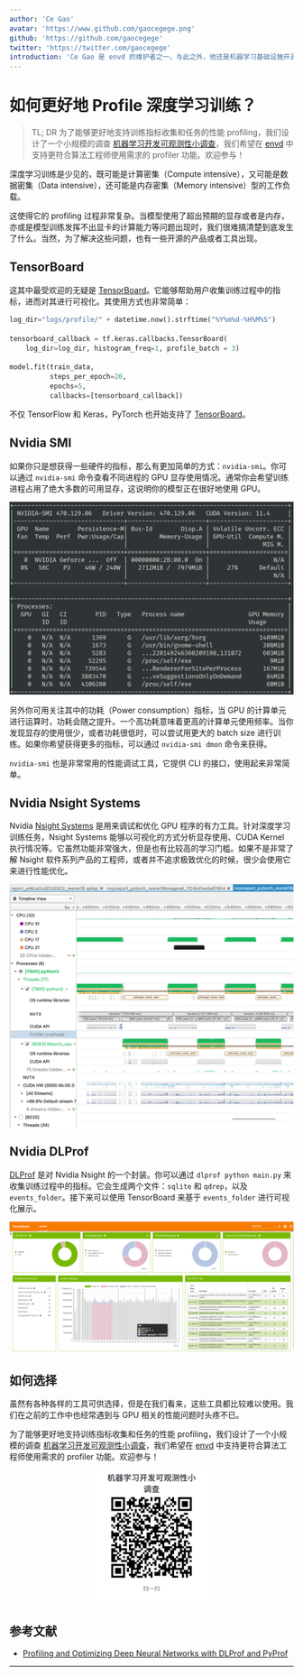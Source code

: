 ```yaml
---
author: 'Ce Gao'
avatar: 'https://www.github.com/gaocegege.png'
github: 'https://github.com/gaocegege'
twitter: 'https://twitter.com/gaocegege'
introduction: 'Ce Gao 是 envd 的维护者之一。与此之外，他还是机器学习基础设施开源项目 Kubeflow 的 Co-chair。他主要关注机器学习的模型训练、自动机器学习等领域。'
---
```


# 如何更好地 Profile 深度学习训练？

> TL; DR
> 为了能够更好地支持训练指标收集和任务的性能 profiling，我们设计了一个小规模的调查 [机器学习开发可观测性小调查](https://wenjuan.feishu.cn/m?t=s37flrIUVpFi-qsib)，我们希望在 [envd](https://envd.tensorchord.ai/) 中支持更符合算法工程师使用需求的 profiler 功能。欢迎参与！

深度学习训练是少见的，既可能是计算密集（Compute intensive），又可能是数据密集（Data intensive），还可能是内存密集（Memory intensive）型的工作负载。

这使得它的 profiling 过程非常复杂。当模型使用了超出预期的显存或者是内存，亦或是模型训练发挥不出显卡的计算能力等问题出现时，我们很难搞清楚到底发生了什么。当然，为了解决这些问题，也有一些开源的产品或者工具出现。

## TensorBoard

这其中最受欢迎的无疑是 [TensorBoard](https://www.tensorflow.org/tensorboard/get_started)。它能够帮助用户收集训练过程中的指标，进而对其进行可视化。其使用方式也非常简单：

```python
log_dir="logs/profile/" + datetime.now().strftime("%Y%m%d-%H%M%S")

tensorboard_callback = tf.keras.callbacks.TensorBoard(
    log_dir=log_dir, histogram_freq=1, profile_batch = 3)

model.fit(train_data,
          steps_per_epoch=20,
          epochs=5, 
          callbacks=[tensorboard_callback])
```

不仅 TensorFlow 和 Keras，PyTorch 也开始支持了 [TensorBoard](https://pytorch.org/docs/stable/tensorboard.html)。

## Nvidia SMI

如果你只是想获得一些硬件的指标，那么有更加简单的方式：`nvidia-smi`。你可以通过 `nvidia-smi` 命令查看不同进程的 GPU 显存使用情况。通常你会希望训练进程占用了绝大多数的可用显存，这说明你的模型正在很好地使用 GPU。

![](./assets/metrics-survey/smi.png)

另外你可用关注其中的功耗（Power consumption）指标，当 GPU 的计算单元进行运算时，功耗会随之提升。一个高功耗意味着更高的计算单元使用频率。当你发现显存的使用很少，或者功耗很低时，可以尝试用更大的 batch size 进行训练。如果你希望获得更多的指标，可以通过 `nvidia-smi dmon` 命令来获得。

`nvidia-smi` 也是非常常用的性能调试工具，它提供 CLI 的接口，使用起来非常简单。

## Nvidia Nsight Systems

Nvidia [Nsight Systems](https://docs.nvidia.com/nsight-systems/UserGuide/index.html) 是用来调试和优化 GPU 程序的有力工具。针对深度学习训练任务，Nsight Systems 能够以可视化的方式分析显存使用、CUDA Kernel 执行情况等。它虽然功能非常强大，但是也有比较高的学习门槛。如果不是非常了解 Nsight 软件系列产品的工程师，或者并不追求极致优化的时候，很少会使用它来进行性能优化。

<img src="./assets/metrics-survey/nsight.png" width=550 style="display: block; margin: 0 auto">

## Nvidia DLProf

[DLProf](https://docs.nvidia.com/deeplearning/frameworks/dlprof-user-guide/) 是对 Nvidia Nsight 的一个封装。你可以通过 `dlprof python main.py` 来收集训练过程中的指标。它会生成两个文件：`sqlite` 和 `qdrep`，以及 `events_folder`。接下来可以使用 TensorBoard 来基于 `events_folder` 进行可视化展示。

![](./assets/metrics-survey/dlprof.png)

## 如何选择

虽然有各种各样的工具可供选择，但是在我们看来，这些工具都比较难以使用。我们在之前的工作中也经常遇到与 GPU 相关的性能问题时头疼不已。

为了能够更好地支持训练指标收集和任务的性能 profiling，我们设计了一个小规模的调查 [机器学习开发可观测性小调查](https://wenjuan.feishu.cn/m?t=s37flrIUVpFi-qsib)，我们希望在 [envd](https://envd.tensorchord.ai/) 中支持更符合算法工程师使用需求的 profiler 功能。欢迎参与！

<img src="./assets/metrics-survey/code.png" width=200 style="display: block; margin: 0 auto">

## 参考文献

- [Profiling and Optimizing Deep Neural Networks with DLProf and PyProf](https://developer.nvidia.com/blog/profiling-and-optimizing-deep-neural-networks-with-dlprof-and-pyprof/)

---

<Author/>
